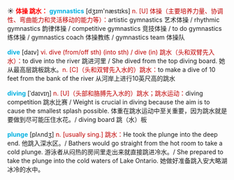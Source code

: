 ☀ <font color="red">**体操 跳水：**</font>
<font color="sky blue">**gymnastics**</font> [dʒɪm'næstɪks] 
<font color="#c00000">n. [U] 体操（主要培养力量、协调性、弯曲能力和灵活移动的能力等）：</font>artistic gymnastics 艺术体操 / rhythmic gymnastics 韵律体操 / competitive gymnastics 竞技体操 / to do gymnastics 练体操 / gymnastics coach 体操教练 / gymnastics team 体操队 

<font color="sky blue">**dive**</font> [daɪv] 
<font color="#c00000">vi. dive (from/off sth) (into sth) / dive (in) 跳水（头和双臂先入水）：</font>to dive into the river 跳进河里 / She dived from the top diving board. 她从最高层跳板跳水。<font color="#c00000">n. [C]（头和双臂先入水的）跳水：</font>to make a dive of 10 feet from the bank of the river 从河岸上进行10英尺高的跳水
                      
<font color="sky blue">**diving**</font> [ˈdaɪvɪŋ]
<font color="#c00000">n. [U]（头部和胳膊先入水的）跳水；跳水运动：</font>diving competition 跳水比赛 / Weight is crucial in diving because the aim is to cause the smallest splash possible. 体重在跳水运动中至关重要，因为跳水就是要做到尽可能压住水花。/ diving board 跳（水）板

<font color="sky blue">**plunge**</font> [plʌndʒ]
<font color="#c00000">n. [usually sing.] 跳水：</font>He took the plunge into the deep end. 他跳入深水区。/ Bathers would go straight from the hot room to take a cold plunge. 游泳者从闷热的房间里走出来就直接跳进冷水。/ She prepared to take the plunge into the cold waters of Lake Ontario. 她做好准备跳入安大略湖冰冷的水中。
